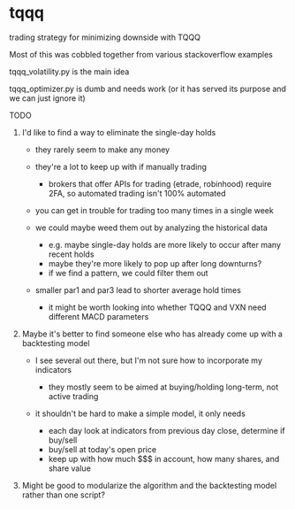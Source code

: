 # tqqq
trading strategy for minimizing downside with TQQQ

Most of this was cobbled together from various stackoverflow examples

tqqq_volatility.py is the main idea

tqqq_optimizer.py is dumb and needs work (or it has served its purpose and we can just ignore it)

TODO
1. I'd like to find a way to eliminate the single-day holds

   * they rarely seem to make any money

   * they're a lot to keep up with if manually trading
     - brokers that offer APIs for trading (etrade, robinhood) require 2FA, so automated trading isn't 100% automated

   * you can get in trouble for trading too many times in a single week

   * we could maybe weed them out by analyzing the historical data
     - e.g. maybe single-day holds are more likely to occur after many recent holds
     - maybe they're more likely to pop up after long downturns?
     - if we find a pattern, we could filter them out

   * smaller par1 and par3 lead to shorter average hold times
     - it might be worth looking into whether TQQQ and VXN need different MACD parameters

2. Maybe it's better to find someone else who has already come up with a backtesting model

   * I see several out there, but I'm not sure how to incorporate my indicators
     - they mostly seem to be aimed at buying/holding long-term, not active trading

   * it shouldn't be hard to make a simple model, it only needs
     - each day look at indicators from previous day close, determine if buy/sell
     - buy/sell at today's open price
     - keep up with how much $$$ in account, how many shares, and share value

3. Might be good to modularize the algorithm and the backtesting model rather than one script?
